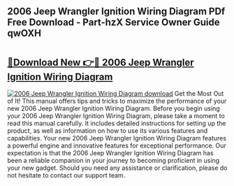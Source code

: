 ## 2006 Jeep Wrangler Ignition Wiring Diagram PDf Free Download - Part-hzX Service Owner Guide qwOXH

# <h2><a href="http://dfkajk.blite.top/?on=2006+Jeep+Wrangler+Ignition+Wiring+Diagram">🔗Download New 👉🔴 2006 Jeep Wrangler Ignition Wiring Diagram</a></h2>

[![2006 Jeep Wrangler Ignition Wiring Diagram download](https://i.imgur.com/lujVjoI.png)](http://dfkajk.blite.top/?on=2006+Jeep+Wrangler+Ignition+Wiring+Diagram)
Get the Most Out of It! This manual offers tips and tricks to maximize the performance of your new 2006 Jeep Wrangler Ignition Wiring Diagram. Before you begin using your 2006 Jeep Wrangler Ignition Wiring Diagram, please take a moment to read this manual carefully. It includes detailed instructions for setting up the product, as well as information on how to use its various features and capabilities. Your new 2006 Jeep Wrangler Ignition Wiring Diagram features a powerful engine and innovative features for exceptional performance. Our expectation is that the 2006 Jeep Wrangler Ignition Wiring Diagram has been a reliable companion in your journey to becoming proficient in using your new gadget. Should you need any assistance or clarification, please do not hesitate to contact our support team.

